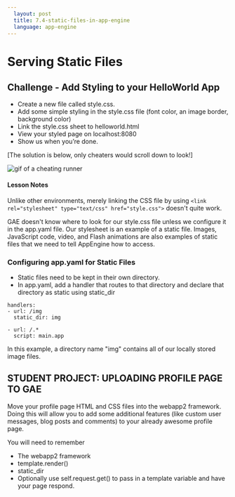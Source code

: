 ```yaml
---
  layout: post
  title: 7.4-static-files-in-app-engine
  language: app-engine
---
```

# Serving Static Files

## Challenge - Add Styling to your HelloWorld App

* Create a new file called style.css.
* Add some simple styling in the style.css file (font color, an image border, background color) 
* Link the style.css sheet to helloworld.html
* View your styled page on localhost:8080
* Show us when you’re done.

[The solution is below, only cheaters would scroll down to look!]

![gif of a cheating runner](http://media.giphy.com/media/BUOlQ1H5RCR1K/giphy.gif)

####  Lesson Notes
Unlike other environments, merely linking the CSS file by using `<link rel="stylesheet" type="text/css" href="style.css">` doesn't quite work.

GAE doesn't know where to look for our style.css file unless we configure it in the app.yaml file. Our stylesheet is an example of a static file. 
Images, JavaScript code, video, and Flash animations are also examples of static files that we need to tell AppEngine how to access.  

###  Configuring app.yaml for Static Files
* Static files need to be kept in their own directory.
* In app.yaml, add a handler that routes to that directory and declare that directory as static using static_dir

```
handlers:
- url: /img
  static_dir: img

- url: /.*
  script: main.app
```
In this example, a directory name "img" contains all of our locally stored image files.

## STUDENT PROJECT: UPLOADING PROFILE PAGE TO GAE

Move your profile page HTML and CSS files into the webapp2 framework. Doing this will allow you to add some additional features (like custom user messages, blog posts and comments) to your already awesome profile page.

You will need to remember
* The webapp2 framework
* template.render()
* static_dir
* Optionally use self.request.get() to pass in a template variable and have your page respond.

